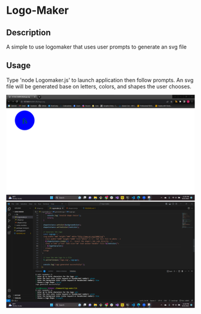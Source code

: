 # Logo-Maker

## Description

A simple to use logomaker that uses user prompts to generate an svg file


## Usage

Type 'node Logomaker.js' to launch application then follow prompts. An svg file will be generated base on letters, colors, and shapes the user chooses.

![logo](assests\logo.png)
![prompts](assests\logocode.png)